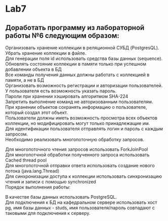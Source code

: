 # Lab7
## Доработать программу из лабораторной работы №6 следующим образом: 
    
Организовать хранение коллекции в реляционной СУБД (PostgresQL). Убрать хранение коллекции в файле.<br/>
Для генерации поля id использовать средства базы данных (sequence).<br/>
Обновлять состояние коллекции в памяти только при успешном добавлении объекта в БД<br/>
Все команды получения данных должны работать с коллекцией в памяти, а не в БД<br/>
Организовать возможность регистрации и авторизации пользователей. У пользователя есть возможность указать пароль.<br/>
Пароли при хранении хэшировать алгоритмом SHA-224<br/>
Запретить выполнение команд не авторизованным пользователям.<br/>
При хранении объектов сохранять информацию о пользователе, который создал этот объект.<br/>
Пользователи должны иметь возможность просмотра всех объектов коллекции, но модифицировать могут только принадлежащие им.<br/>
Для идентификации пользователя отправлять логин и пароль с каждым запросом.<br/>
Необходимо реализовать многопоточную обработку запросов.<br/>

Для многопоточного чтения запросов использовать ForkJoinPool<br/>
Для многопотчной обработки полученного запроса использовать Cached thread pool<br/>
Для многопоточной отправки ответа использовать создание нового потока (java.lang.Thread)<br/>
Для синхронизации доступа к коллекции использовать синхронизацию чтения и записи с помощью synchronized<br/>
Порядок выполнения работы:<br/>

В качестве базы данных использовать PostgreSQL.<br/>
Для подключения к БД на кафедральном сервере использовать хост pg, имя базы данных - studs, имя пользователя/пароль совпадают с таковыми для подключения к серверу.
